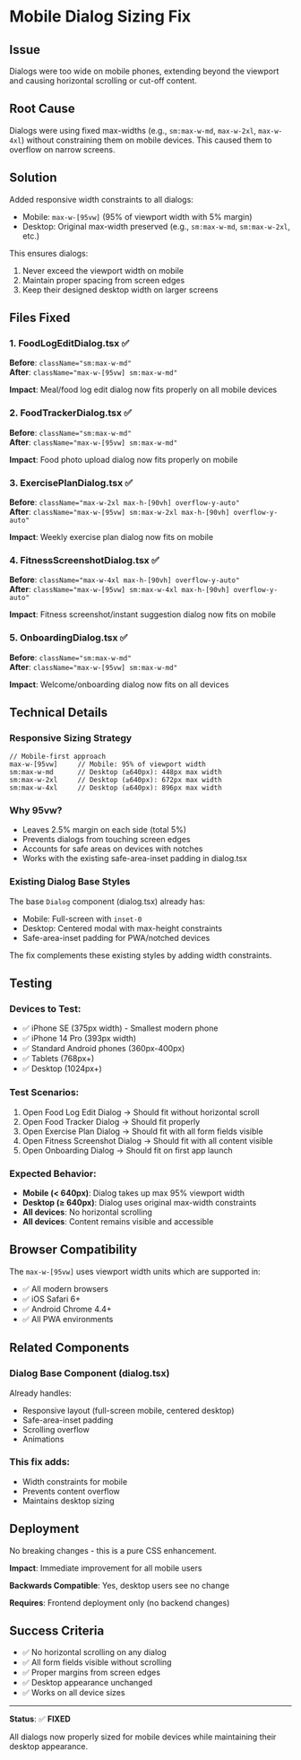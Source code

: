 # Mobile Dialog Sizing Fix

## Issue
Dialogs were too wide on mobile phones, extending beyond the viewport and causing horizontal scrolling or cut-off content.

## Root Cause
Dialogs were using fixed max-widths (e.g., `sm:max-w-md`, `max-w-2xl`, `max-w-4xl`) without constraining them on mobile devices. This caused them to overflow on narrow screens.

## Solution
Added responsive width constraints to all dialogs:
- Mobile: `max-w-[95vw]` (95% of viewport width with 5% margin)
- Desktop: Original max-width preserved (e.g., `sm:max-w-md`, `sm:max-w-2xl`, etc.)

This ensures dialogs:
1. Never exceed the viewport width on mobile
2. Maintain proper spacing from screen edges
3. Keep their designed desktop width on larger screens

## Files Fixed

### 1. FoodLogEditDialog.tsx ✅
**Before**: `className="sm:max-w-md"`  
**After**: `className="max-w-[95vw] sm:max-w-md"`

**Impact**: Meal/food log edit dialog now fits properly on all mobile devices

### 2. FoodTrackerDialog.tsx ✅
**Before**: `className="sm:max-w-md"`  
**After**: `className="max-w-[95vw] sm:max-w-md"`

**Impact**: Food photo upload dialog now fits properly on mobile

### 3. ExercisePlanDialog.tsx ✅
**Before**: `className="max-w-2xl max-h-[90vh] overflow-y-auto"`  
**After**: `className="max-w-[95vw] sm:max-w-2xl max-h-[90vh] overflow-y-auto"`

**Impact**: Weekly exercise plan dialog now fits on mobile

### 4. FitnessScreenshotDialog.tsx ✅
**Before**: `className="max-w-4xl max-h-[90vh] overflow-y-auto"`  
**After**: `className="max-w-[95vw] sm:max-w-4xl max-h-[90vh] overflow-y-auto"`

**Impact**: Fitness screenshot/instant suggestion dialog now fits on mobile

### 5. OnboardingDialog.tsx ✅
**Before**: `className="sm:max-w-md"`  
**After**: `className="max-w-[95vw] sm:max-w-md"`

**Impact**: Welcome/onboarding dialog now fits on all devices

## Technical Details

### Responsive Sizing Strategy

```tsx
// Mobile-first approach
max-w-[95vw]     // Mobile: 95% of viewport width
sm:max-w-md      // Desktop (≥640px): 448px max width
sm:max-w-2xl     // Desktop (≥640px): 672px max width
sm:max-w-4xl     // Desktop (≥640px): 896px max width
```

### Why 95vw?
- Leaves 2.5% margin on each side (total 5%)
- Prevents dialogs from touching screen edges
- Accounts for safe areas on devices with notches
- Works with the existing safe-area-inset padding in dialog.tsx

### Existing Dialog Base Styles
The base `Dialog` component (dialog.tsx) already has:
- Mobile: Full-screen with `inset-0`
- Desktop: Centered modal with max-height constraints
- Safe-area-inset padding for PWA/notched devices

The fix complements these existing styles by adding width constraints.

## Testing

### Devices to Test:
- ✅ iPhone SE (375px width) - Smallest modern phone
- ✅ iPhone 14 Pro (393px width)
- ✅ Standard Android phones (360px-400px)
- ✅ Tablets (768px+)
- ✅ Desktop (1024px+)

### Test Scenarios:
1. Open Food Log Edit Dialog → Should fit without horizontal scroll
2. Open Food Tracker Dialog → Should fit properly
3. Open Exercise Plan Dialog → Should fit with all form fields visible
4. Open Fitness Screenshot Dialog → Should fit with all content visible
5. Open Onboarding Dialog → Should fit on first app launch

### Expected Behavior:
- **Mobile (< 640px)**: Dialog takes up max 95% viewport width
- **Desktop (≥ 640px)**: Dialog uses original max-width constraints
- **All devices**: No horizontal scrolling
- **All devices**: Content remains visible and accessible

## Browser Compatibility

The `max-w-[95vw]` uses viewport width units which are supported in:
- ✅ All modern browsers
- ✅ iOS Safari 6+
- ✅ Android Chrome 4.4+
- ✅ All PWA environments

## Related Components

### Dialog Base Component (dialog.tsx)
Already handles:
- Responsive layout (full-screen mobile, centered desktop)
- Safe-area-inset padding
- Scrolling overflow
- Animations

### This fix adds:
- Width constraints for mobile
- Prevents content overflow
- Maintains desktop sizing

## Deployment

No breaking changes - this is a pure CSS enhancement.

**Impact**: Immediate improvement for all mobile users

**Backwards Compatible**: Yes, desktop users see no change

**Requires**: Frontend deployment only (no backend changes)

## Success Criteria

- ✅ No horizontal scrolling on any dialog
- ✅ All form fields visible without scrolling
- ✅ Proper margins from screen edges
- ✅ Desktop appearance unchanged
- ✅ Works on all device sizes

---

**Status**: ✅ **FIXED**

All dialogs now properly sized for mobile devices while maintaining their desktop appearance.
